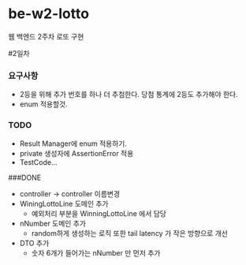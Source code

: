 # be-w2-lotto
웹 백엔드 2주차 로또 구현

#2일차
### 요구사항
* 2등을 위해 추가 번호를 하나 더 추첨한다. 당첨 통계에 2등도 추가해야 한다.
* enum 적용할것.

### TODO
* Result Manager에 enum 적용하기.
* private 생성자에 AssertionError 적용
* TestCode...

###DONE
* controller -> controller 이름변경
* WiningLottoLine 도메인 추가
  * 예외처리 부분을 WinningLottoLine 에서 담당
* nNumber 도메인 추가
  * random하게 생성하는 로직 또한 tail latency 가 작은 방향으로 개선
* DTO 추가
  * 숫자 6개가 들어가는 nNumber 만 먼저 추가